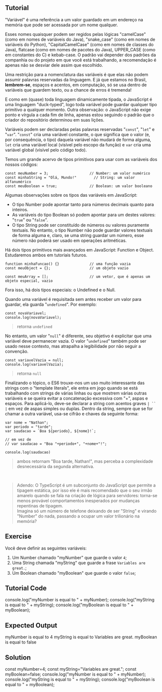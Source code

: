 Tutorial
--------

"Variável" é uma referência a um valor guardado em um endereço na memória que pode ser acessada por um nome qualquer.

Esses nomes quaisquer podem ser regidos pelas lógicas "camelCase" (como em nomes de variáveis do Java), "snake_case" (como em nomes de variáveis do Python), "CapitalCamelCase" (como em nomes de classes do Java), flatcase (como em nomes de pacotes do Java), UPPER_CASE (como em constantes do C) e kebab-case. O padrão vai depender dos padrões da companhia ou do projeto em que você está trabalhando, a recomendação é apenas não se desviar dele assim que escolhido.

Uma restrição para a nomenclatura das variáveis é que elas não podem assumir palavras reservadas da linguagem. E já que estamos no Brasil, **lembrem-se**, espaços e acentos, em computação, só se usa dentro de variáveis que guardem texto, ou a chance de erros é tremenda!

E como em (quase) toda linguagem dinamicamente tipada, o JavaScript é uma linguagem "duck-typed", logo toda variável pode guardar qualquer tipo primitivo a qualquer momento. Outra observação: o JavaScript não exige ponto e vírgula a cada fim de linha, apenas estou seguindo o padrão que o criador do repositório determinou em suas lições.

Variáveis podem ser declaradas pelas palavras reservadas "`const`", "`let`" e "`var`". "`const`" cria uma variável constante, o que significa que o valor (e, por consequência, o tipo) daquela variável não mudará de forma alguma, `let` cria uma variável local (visível pelo escopo da função) e `var` cria uma variável global (visível pelo código todo).

Temos um grande acervo de tipos primitivos para usar com as variáveis dos nossos códigos:

    const meuNumber = 3;                   // Number: um valor numérico
    const minhaString = "Olá, Mundo!"        // String: um valor alfanumérico
    const meuBoolean = true;               // Boolean: um valor booleano

Algumas observações sobre os tipos das variáveis em JavaScript:

* O tipo Number pode apontar tanto para números decimais quanto para inteiros. 
* As variáveis do tipo Boolean só podem apontar para um destes valores: "`true`" ou "`false`".
* O tipo String pode ser constituído de números ou valores puramente textuais. No entanto, o tipo Number não pode guardar valores textuais de forma alguma e, claro, se uma string guardar um número, esse número não poderá ser usado em operações aritméticas.

Há dois tipos primitivos mais avançados em JavaScript: Function e Object. Estudaremos ambos em tutoriais futuros.

    function minhaFuncao() {}              // uma função vazia
    const meuObject = {};                  // um objeto vazio

    const meuArray = [];                   // um vetor, que é apenas um objeto especial, vazio

Fora isso, há dois tipos especiais: o Undefined e o Null.

Quando uma variável é requisitada sem antes receber um valor para guardar, ela guarda "`undefined`". Por exemplo:

    const novaVariavel;
    console.log(novaVariavel);
>retorna `undefined`

No entanto, um valor "`null`" é diferente, seu objetivo é explicitar que uma variável deve permanecer vazia. O valor "`undefined`" também pode ser usado nesse contexto, mas atrapalha a legibilidade por não seguir a convenção.

    const variavelVazia = null;
    console.log(variavelVazia);


>retorna `null`

Finalizando o tópico, o ES6 trouxe-nos um uso muito interessante das strings com o "template literals", ele entra em jogo quando se está trabalhando com strings de várias linhas ou que mostrem várias outras variáveis e se queira evitar a concatenação excessiva com "+", aspas e espaços.
Para aplicá-lo, deve-se declarar a string com acentos graves ```| `` |``` em vez de aspas simples ou duplas. Dentro da string, sempre que se for chamar a outra variável, usa-se cifrão e chaves da seguinte forma:

    var nome = "Nathan";
    var periodo = "tarde";
    var saudacao = `Boa ${periodo}, ${nome}!`;

    // em vez de
    // var saudacao = "Boa "+periodo+", "+nome+"!";

    console.log(saudacao)
>ambos retornam "Boa tarde, Nathan!", mas perceba a complexidade desnecessária da segunda alternativa.

<br>

> Adendo: O TypeScript é um subconjunto do JavaScript que permite a tipagem estática, por isso ele é mais recomendado que o seu irmão amarelo quando se fala na criação de lógica para servidores: torna-se menos provável comportamentos inesperados por mudanças repentinas de tipagem.
<br>Imagina só um número de telefone deixando de ser "String" e virando "Number" do nada, passando a ocupar um valor trilionário na memória?

Exercise
--------

Você deve definir as seguintes variáveis:

1. Um Number chamado "myNumber" que guarde o valor `4`;
2. Uma String chamada "myString" que guarde a frase `Variables are great.`;
3. Um Boolean chamado "myBoolean" que guarde o valor `false`;

Tutorial Code
-------------

console.log("myNumber is equal to " + myNumber);
console.log("myString is equal to " + myString);
console.log("myBoolean is equal to " + myBoolean);

Expected Output
---------------

myNumber is equal to 4
myString is equal to Variables are great.
myBoolean is equal to false

Solution
--------
const myNumber=4;
const myString="Variables are great.";
const myBoolean=false;
console.log("myNumber is equal to " + myNumber);
console.log("myString is equal to " + myString);
console.log("myBoolean is equal to " + myBoolean);
